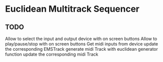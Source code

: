 # Euclidean Multitrack Sequencer

## TODO
Allow to select the input and output device with on screen buttons
Allow to play/pause/stop with on screen buttons
Get midi inputs from device
	update the corresponding EMSTrack
	generate midi Track with euclidean generator function
	update the corresponding midi Track 

